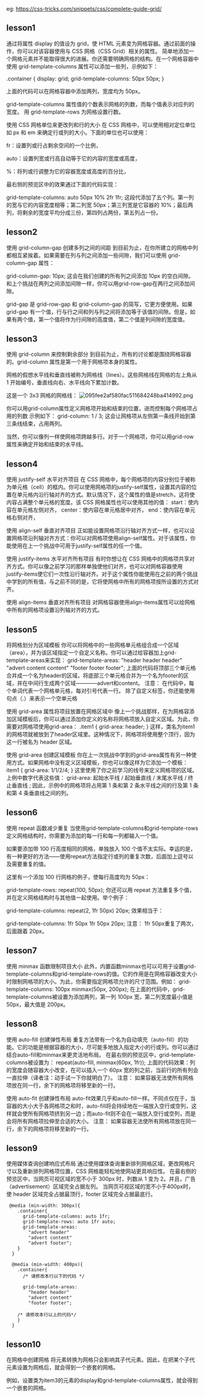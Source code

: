 eg: 
https://css-tricks.com/snippets/css/complete-guide-grid/

## lesson1
通过将属性 display 的值设为 grid，使 HTML 元素变为网格容器。通过前面的操作，你可以对该容器使用与 CSS 网格（CSS Grid）相关的属性。
简单地添加一个网格元素并不能取得很大的进展。你还需要明确网格的结构。在一个网格容器中使用 grid-template-columns 属性可以添加一些列，示例如下：

.container {
  display: grid;
  grid-template-columns: 50px 50px;
}

上面的代码可以在网格容器中添加两列，宽度均为 50px。

grid-template-columns 属性值的个数表示网格的列数，而每个值表示对应列的宽度。
用 grid-template-rows 为网格设置行数。

使用 CSS 网格单位来更改列和行的大小
在 CSS 网格中，可以使用相对定位单位如 px 和 em 来确定行或列的大小。下面的单位也可以使用：

fr：设置列或行占剩余空间的一个比例，

auto：设置列宽或行高自动等于它的内容的宽度或高度，

%：将列或行调整为它的容器宽度或高度的百分比，

最右侧的预览区中的效果通过下面的代码实现：

grid-template-columns: auto 50px 10% 2fr 1fr;
这段代添加了五个列。第一列的宽与它的内容宽度相等；第二列宽 50px；第三列宽是它容器的 10%；最后两列，将剩余的宽度平均分成三份，第四列占两份，第五列占一份。

## lesson2
使用 grid-column-gap 创建多列之间的间距
到目前为止，在你所建立的网格中列都相互紧挨着。如果需要在列与列之间添加一些间隙，我们可以使用 grid-column-gap 属性：

grid-column-gap: 10px;
这会在我们创建的所有列之间添加 10px 的空白间隙。
和上个挑战在两列之间添加间隙一样，你可以用grid-row-gap在两行之间添加间隙。

grid-gap 是 grid-row-gap 和 grid-column-gap 的简写，它更方便使用。如果 grid-gap 有一个值，行与行之间和列与列之间将添加等于该值的间隙。但是，如果有两个值，第一个值将作为行间隙的高度值，第二个值是列间隙的宽度值。

## lesson3
使用 grid-column 来控制剩余部分
到目前为止，所有的讨论都是围绕网格容器的。grid-column 属性是第一个用于网格项本身的属性。

网格的假想水平线和垂直线被称为网格线（lines）。这些网格线在网格的左上角从 1 开始编号，垂直线向右、水平线向下累加计数。

这是一个 3x3 网格的网格线：
![095fee2af580fac511684248ba414992.png](:/988674bdd57548269b4a88e1c75d57e5)

你可以用grid-column属性定义网格项开始和结束的位置，进而控制每个网格项占用的列数
示例如下：
grid-column: 1 / 3;
这会让网格项从左侧第一条线开始到第三条线结束，占用两列。

当然，你可以像列一样使网格项跨越多行。对于一个网格项，你可以用grid-row属性来确定开始和结束的水平线。

## lesson4
使用 justify-self 水平对齐项目
在 CSS 网格中，每个网格项的内容分别位于被称为单元格（cell）的框内。你可以使用网格项的justify-self属性，设置其内容的位置在单元格内沿行轴对齐的方式。默认情况下，这个属性的值是stretch，这将使内容占满整个单元格的宽度。该 CSS 网格属性也可以使用其他的值：
start：使内容在单元格左侧对齐，
center：使内容在单元格居中对齐，
end：使内容在单元格右侧对齐，

使用 align-self 垂直对齐项目
正如能设置网格项沿行轴对齐方式一样，也可以设置网格项沿列轴对齐方式：你可以对网格项使用align-self属性。对于该属性，你能使用在上一个挑战中可用于justify-self属性的任一个值。

使用 justify-items 水平对齐所有项目
有时你想让在 CSS 网格中的网格项共享对齐方式。你可以像之前学习的那样单独使他们对齐，也可以对网格容器使用justify-items使它们一次性沿行轴对齐。对于这个属性你能使用在之前的两个挑战中学到的所有值，与之前不同的是，它将使网格中所有的网格项按所设置的方式对齐。

使用 align-items 垂直对齐所有项目
对网格容器使用align-items属性可以给网格中所有的网格项设置沿列轴对齐的方式。

## lesson5
将网格划分为区域模板
你可以将网格中的一些网格单元格组合成一个区域（area），并为该区域指定一个自定义名称。你可以通过给容器加上grid-template-areas来实现：
grid-template-areas:
  "header header header"
  "advert content content"
  "footer footer footer";
上面的代码将顶部三个单元格合并成一个名为header的区域，将底部三个单元格合并为一个名为footer的区域，并在中间行生成两个区域————advert和content。
注意：
在代码中，每个单词代表一个网格单元格，每对引号代表一行。
除了自定义标签，你还能使用句点（.）来表示一个空单元格

使用 grid-area 属性将项目放置在网格区域中
像上一个挑战那样，在为网格容添加区域模板后，你可以通过添加你定义的名称将网格项放入自定义区域。为此，你需要对网格项使用grid-area：
.item1 { grid-area: header; }
这样，类名为item1的网格项就被放到了header区域里。这种情况下，网格项将使用整个顶行，因为这一行被名为 header 区域。

使用 grid-area 创建区域模板
你在上一次挑战中学到的grid-area属性有另一种使用方式。如果网格中没有定义区域模板，你也可以像这样为它添加一个模板：
item1 { grid-area: 1/1/2/4; }
这里使用了你之前学习的线号来定义网格项的区域。上例中数字代表这些值：
grid-area: 起始水平线 / 起始垂直线 / 末尾水平线 / 终止垂直线 ;
因此，示例中的网格项将占用第 1 条和第 2 条水平线之间的行及第 1 条和第 4 条垂直线之间的列。

## lesson6
使用 repeat 函数减少重复
当使用grid-template-columns和grid-template-rows定义网格结构时，你需要为添加的每一行和每一列都输入一个值。

如果要添加带 100 行高度相同的网格，单独放入 100 个值不太实际。幸运的是，有一种更好的方法——使用repeat方法指定行或列的重复次数，后面加上逗号以及需要重复的值。

这里有一个添加 100 行网格的例子，使每行高度均为 50px：

grid-template-rows: repeat(100, 50px);
你还可以用 repeat 方法重复多个值，并在定义网格结构时与其他值一起使用。举个例子：

grid-template-columns: repeat(2, 1fr 50px) 20px;
效果相当于：

grid-template-columns: 1fr 50px 1fr 50px 20px;
注意：
1fr 50px重复了两次，后面跟着 20px。

## lesson7
使用 minmax 函数限制项目大小
此外，内置函数minmax也可以可用于设置grid-template-columns和grid-template-rows的值。它的作用是在网格容器改变大小时限制网格项的大小。为此，你需要指定网格项允许的尺寸范围。例如：
grid-template-columns: 100px minmax(50px, 200px);
在上面的代码中，grid-template-columns被设置为添加两列，第一列 100px 宽，第二列宽度最小值是 50px，最大值是 200px。

## lesson8
使用 auto-fill 创建弹性布局
重复方法带有一个名为自动填充（auto-fill）的功能。它的功能是根据容器的大小，尽可能多地放入指定大小的行或列。你可以通过结合auto-fill和minmax来更灵活地布局。
在最右侧的预览区中，grid-template-columns被设置为：
repeat(auto-fill, minmax(60px, 1fr));
上面的代码效果：列的宽度会随容器大小改变，在可以插入一个 60px 宽的列之前，当前行的所有列会一直拉伸（译者注：动手试一下你就明白了）。
注意：
如果容器无法使所有网格项放在同一行，余下的网格项将移至新的一行。

使用 auto-fit 创建弹性布局
auto-fit效果几乎和auto-fill一样。不同点仅在于，当容器的大小大于各网格项之和时，auto-fill将会持续地在一端放入空行或空列，这样就会使所有网格项挤到另一边；而auto-fit则不会在一端放入空行或空列，而是会将所有网格项拉伸至合适的大小。
注意：
如果容器无法使所有网格项放在同一行，余下的网格项将移至新的一行。

## lesson9
使用媒体查询创建响应式布局
通过使用媒体查询重新排列网格区域，更改网格尺寸以及重新排列网格项位置，CSS 网格能轻松地使网站更具响应性。
在最右侧的预览区中，当网页可视区域的宽不小于 300px 时，列数从 1 变为 2。并且，广告（advertisement）区域完全占据左列。
当网页可视区域的宽不小于400px时，使 header 区域完全占据最顶行，footer 区域完全占据最底行。
```
 @media (min-width: 300px){
    .container{
      grid-template-columns: auto 1fr;
      grid-template-rows: auto 1fr auto;
      grid-template-areas:
        "advert header"
        "advert content"
        "advert footer";
    }
  }
  
  @media (min-width: 400px){
    .container{
      /* 请修改本行以下的代码 */
    
      grid-template-areas:
        "header header"
        "advert content"
        "footer footer";
    
    /* 请修改本行以上的代码*/
    }
  }
```

## lesson10
在网格中创建网格
将元素转换为网格只会影响其子代元素。因此，在把某个子代元素设置为网格后，就会得到一个嵌套的网格。

例如，设置类为item3的元素的display和grid-template-columns属性，就会得到一个嵌套的网格。
